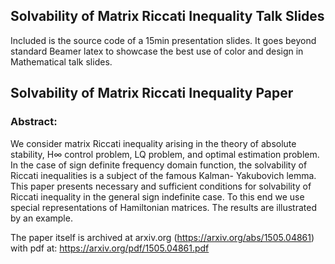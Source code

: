 ## Solvability of Matrix Riccati Inequality Talk Slides

Included is the source code of a 15min presentation slides. 
It goes beyond standard Beamer latex to showcase the best use of color and design in Mathematical talk slides.

## Solvability of Matrix Riccati Inequality Paper

### Abstract:
We consider matrix Riccati inequality arising in the theory of absolute stability, H∞ control problem, LQ problem, and optimal estimation problem. In the case of sign definite frequency domain function, the solvability of Riccati inequalities is a subject of the famous Kalman- Yakubovich lemma. This paper presents necessary and sufficient conditions for solvability of Riccati inequality in the general sign indefinite case. To this end we use special representations of Hamiltonian matrices. The results are illustrated by an example.


The paper itself is archived at arxiv.org (https://arxiv.org/abs/1505.04861) with pdf at:
https://arxiv.org/pdf/1505.04861.pdf 
